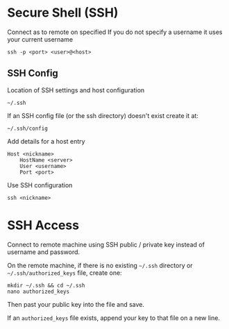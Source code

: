 
# Secure Shell (SSH)

Connect as <user> to remote <host> on specified <port>
If you do not specify a username it uses your current username

	ssh -p <port> <user>@<host>

## SSH Config

Location of SSH settings and host configuration

	~/.ssh

If an SSH config file (or the ssh directory) doesn't exist create it at:

	~/.ssh/config

Add details for a host entry

	Host <nickname>
		HostName <server>
		User <username>
		Port <port>

Use SSH configuration

	ssh <nickname>

# SSH Access

Connect to remote machine using SSH public / private key instead of username and password.

On the remote machine, if there is no existing `~/.ssh` directory or `~/.ssh/authorized_keys` file, create one:

	mkdir ~/.ssh && cd ~/.ssh
	nano authorized_keys

Then past your public key into the file and save.

If an `authorized_keys` file exists, append your key to that file on a new line.
